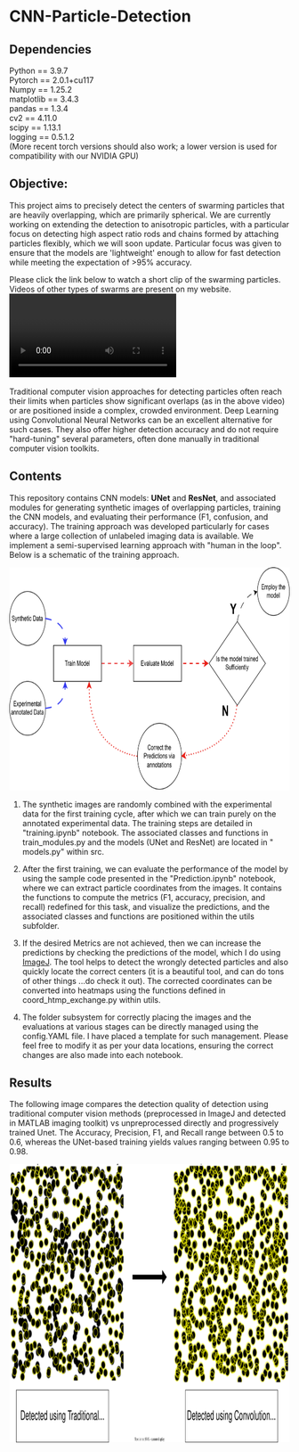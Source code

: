 
# CNN-Particle-Detection

## Dependencies
Python       == 3.9.7 <br>
Pytorch      == 2.0.1+cu117<br>
Numpy        == 1.25.2<br>
matplotlib   == 3.4.3<br>
pandas       == 1.3.4<br>
cv2          == 4.11.0<br>
scipy        == 1.13.1<br>
logging      == 0.5.1.2<br>
 (More recent torch versions should also work; a lower version is used for compatibility with our NVIDIA GPU)
## Objective:
This project aims to precisely detect the centers of swarming particles that are heavily overlapping, which are primarily spherical. We are currently working on extending the detection to anisotropic particles, with a particular focus on detecting high aspect ratio rods and chains formed by attaching particles flexibly, which we will soon update. Particular focus was given to ensure that the models are 'lightweight' enough to allow for fast detection while meeting the expectation of >95% accuracy.  

Please click the link below to watch a short clip of the swarming particles. Videos of other types of swarms are present on my website. 
![click here to download an short clip of the swarming particles](https://github.com/Samadarshi-Maity/CNN-Particle-Detection/raw/main/Roger_data.mp4)

Traditional computer vision approaches for detecting particles often reach their limits when particles show significant overlaps (as in the above video) or are positioned inside a complex, crowded environment. Deep Learning using Convolutional Neural Networks can be an excellent alternative for such cases. They also offer higher detection accuracy and do not require "hard-tuning" several parameters, often done manually in traditional computer vision toolkits. 


## Contents 
This repository contains CNN models: <b>UNet</b> and <b>ResNet</b>, and associated modules for generating synthetic images of overlapping particles, training the CNN models, and evaluating their performance (F1, confusion, and accuracy). The training approach was developed particularly for cases where a large collection of unlabeled imaging data is available. We implement a semi-supervised learning approach with "human in the loop". Below is a schematic of the training approach.
<p align="center">
<img src="https://github.com/Samadarshi-Maity/CNN-Particle-Detection/raw/main/Images_description/Training_CNN.svg" alt="Description of the image" style="height: 400px; width: auto;" />
</p>

1. The synthetic images are randomly combined with the experimental data for the first training cycle, after which we can train purely on the annotated experimental data. The training steps are detailed in "training.ipynb" notebook. The associated classes and functions in train_modules.py and the models (UNet and ResNet) are located in " models.py" within src. 
  
2. After the first training, we can evaluate the performance of the model by using the sample code presented in the "Prediction.ipynb" notebook, where we can extract particle coordinates from the images. It contains the functions to compute the metrics (F1, accuracy, precision, and recall) redefined for this task, and visualize the predictions, and the associated classes and functions are positioned within the utils subfolder. 

3. If the desired Metrics are not achieved, then we can increase the predictions by checking the predictions of the model, which I do using <a href = "https://imagej.net/">ImageJ</a>. The tool helps to detect the wrongly detected particles and also quickly locate the correct centers (it is a beautiful tool, and can do tons of other things ...do check it out). The corrected coordinates can be converted into heatmaps using the functions defined in coord_htmp_exchange.py within utils. 

4. The folder subsystem for correctly placing the images and the evaluations at various stages can be directly managed using the config.YAML file. I have placed a template for such management. Please feel free to modify it as per your data locations, ensuring the correct changes are also made into each notebook.
   
## Results
 The following image compares the detection quality of detection using traditional computer vision methods (preprocessed in ImageJ and detected in MATLAB imaging toolkit) vs unpreprocessed directly and progressively trained Unet. The Accuracy, Precision, F1, and Recall range between 0.5 to 0.6,   whereas the UNet-based training yields values ranging between 0.95 to 0.98.

<p align="center">
<img src="https://github.com/Samadarshi-Maity/CNN-Particle-Detection/raw/main/Images_description/improvement.svg" alt="Description of the image" style="height: 500px; width: auto;" />
</p>


